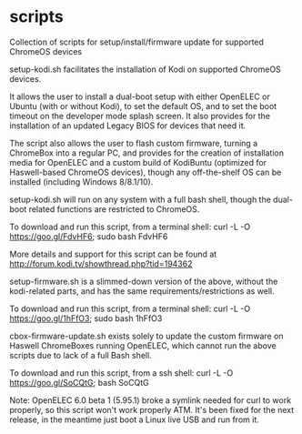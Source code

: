 # scripts
Collection of scripts for setup/install/firmware update for supported ChromeOS devices

setup-kodi.sh facilitates the installation of Kodi on supported ChromeOS devices.

It allows the user to install a dual-boot setup with either OpenELEC or Ubuntu
(with or without Kodi), to set the default OS, and to set the boot timeout on the 
developer mode splash screen.  It also provides for the installation of an updated
Legacy BIOS for devices that need it.

The script also allows the user to flash custom firmware, turning a ChromeBox into a regular PC,
and provides for the creation of installation media for OpenELEC and a custom build of
KodiBuntu (optimized for Haswell-based ChromeOS devices), though any off-the-shelf OS can be
installed (including Windows 8/8.1/10).

setup-kodi.sh will run on any system with a full bash shell, though the dual-boot related functions 
are restricted to ChromeOS.  

To download and run this script, from a terminal shell: curl -L -O https://goo.gl/FdvHF6; sudo bash FdvHF6

More details and support for this script can be found at http://forum.kodi.tv/showthread.php?tid=194362


setup-firmware.sh is a slimmed-down version of the above, without the kodi-related parts, and has
the same requirements/restrictions as well.

To download and run this script, from a terminal shell: curl -L -O https://goo.gl/1hFfO3; sudo bash 1hFfO3

cbox-firmware-update.sh exists solely to update the custom firmware on Haswell ChromeBoxes running
OpenELEC, which cannot run the above scripts due to lack of a full Bash shell.

To download and run this script, from a ssh shell: curl -L -O https://goo.gl/SoCQtG; bash SoCQtG

Note: OpenELEC 6.0 beta 1 (5.95.1) broke a symlink needed for curl to work properly, so this script won't
work properly ATM.  It's been fixed for the next release, in the meantime just boot a Linux live USB and run
from it.
